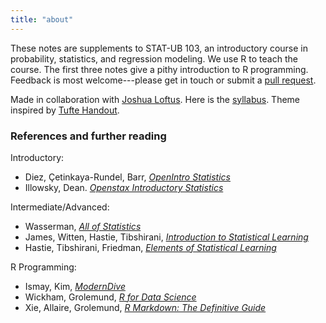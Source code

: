 ```yaml
---
title: "about"
---
```


These notes are supplements to STAT-UB 103, an introductory course in probability, statistics, and regression modeling. We use R to teach the course. The first three notes give a pithy introduction to R programming. Feedback is most welcome---please get in touch or submit a [pull request](https://github.com/vaabe/stats103). 

Made in collaboration with [Joshua Loftus](https://joshualoftus.com). Here is the [syllabus](https://github.com/vaabe/stats103/blob/v2/syllabus.pdf). Theme inspired by [Tufte Handout](https://rstudio.github.io/tufte/). 

### References and further reading

Introductory: 
- Diez, Çetinkaya-Rundel, Barr, [*OpenIntro Statistics*](https://www.openintro.org/book/os/)  
- Illowsky, Dean. [*Openstax Introductory Statistics*](https://openstax.org/details/books/introductory-statistics)

Intermediate/Advanced:
- Wasserman, [*All of Statistics*](http://www.stat.cmu.edu/~larry/all-of-statistics/index.html)
- James, Witten, Hastie, Tibshirani, [*Introduction to Statistical Learning*](https://statlearning.com/)
- Hastie, Tibshirani, Friedman, [*Elements of Statistical Learning*](https://web.stanford.edu/~hastie/ElemStatLearn/)

R Programming:
- Ismay, Kim, [*ModernDive*](https://moderndive.com/)
- Wickham, Grolemund, [*R for Data Science*](https://r4ds.had.co.nz)
- Xie, Allaire, Grolemund, [*R Markdown: The Definitive Guide*](https://bookdown.org/yihui/rmarkdown/yihui-xie.html)

